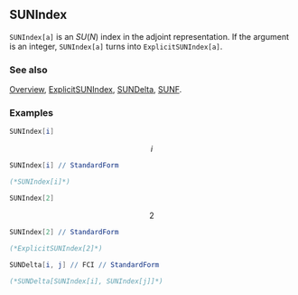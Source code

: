 ## SUNIndex

`SUNIndex[a]` is an $SU(N)$ index in the adjoint representation. If the argument is an integer, `SUNIndex[a]` turns into `ExplicitSUNIndex[a]`.

### See also

[Overview](Extra/FeynCalc.md), [ExplicitSUNIndex](ExplicitSUNIndex.md), [SUNDelta](SUNDelta.md), [SUNF](SUNF.md).

### Examples

```mathematica
SUNIndex[i]
```

$$i$$

```mathematica
SUNIndex[i] // StandardForm

(*SUNIndex[i]*)
```

```mathematica
SUNIndex[2]
```

$$2$$

```mathematica
SUNIndex[2] // StandardForm

(*ExplicitSUNIndex[2]*)
```

```mathematica
SUNDelta[i, j] // FCI // StandardForm

(*SUNDelta[SUNIndex[i], SUNIndex[j]]*)
```